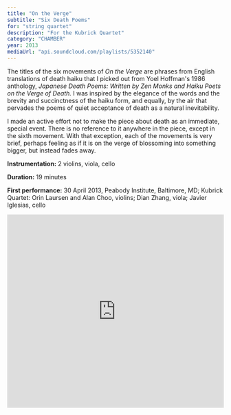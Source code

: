 ```yaml
---
title: "On the Verge"
subtitle: "Six Death Poems"
for: "string quartet"
description: "For the Kubrick Quartet"
category: "CHAMBER"
year: 2013
mediaUrl: "api.soundcloud.com/playlists/5352140"
---
```


The titles of the six movements of _On the Verge_ are phrases from English translations of death haiku that I picked out from Yoel Hoffman's 1986 anthology, _Japanese Death Poems: Written by Zen Monks and Haiku Poets on the Verge of Death._ I was inspired by the elegance of the words and the brevity and succinctness of the haiku form, and equally, by the air that pervades the poems of quiet acceptance of death as a natural inevitability.

I made an active effort not to make the piece about death as an immediate, special event. There is no reference to it anywhere in the piece, except in the sixth movement. With that exception, each of the movements is very brief, perhaps feeling as if it is on the verge of blossoming into something bigger, but instead fades away.

**Instrumentation:** 2 violins, viola, cello

**Duration:** 19 minutes

**First performance:** 30 April 2013, Peabody Institute, Baltimore, MD; Kubrick Quartet: Orin Laursen and Alan Choo, violins; Dian Zhang, viola; Javier Iglesias, cello

<iframe width="100%" height="450" scrolling="no" frameborder="no" src="https://w.soundcloud.com/player/?url=https%3A//api.soundcloud.com/playlists/5352140&amp;auto_play=false&amp;hide_related=false&amp;show_comments=true&amp;show_user=true&amp;show_reposts=false&amp;visual=true"></iframe>
